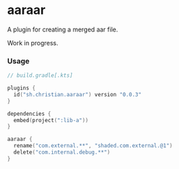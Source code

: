 # aaraar

A plugin for creating a merged aar file.

Work in progress.

### Usage

```kotlin
// build.gradle[.kts]

plugins {
  id("sh.christian.aaraar") version "0.0.3"
}

dependencies {
  embed(project(":lib-a"))
}

aaraar {
  rename("com.external.**", "shaded.com.external.@1")
  delete("com.internal.debug.**")
}
```
